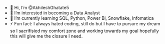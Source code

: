 - 👋 Hi, I’m @AkhileshGhatate5
- 👀 I’m interested in becoming a Data Analyst
- 🌱 I’m currently learning SQL, Python, Power Bi, Snowflake, Infomatica
- ⚡ Fun fact: I always hated coding, still do but I have to pursure my dream so I sacrifisied my comfort zone and working towards my goal hopefully this will give me the closure I need.

<!---
AkhileshGhatate5/AkhileshGhatate5 is a ✨ special ✨ repository because its `README.md` (this file) appears on your GitHub profile.
You can click the Preview link to take a look at your changes.
--->
